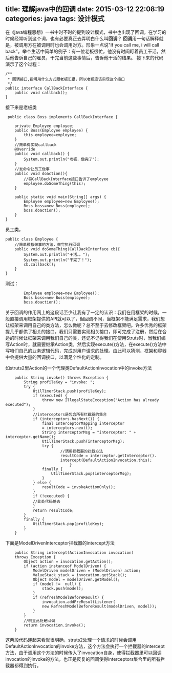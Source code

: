 title: 理解java中的回调
date: 2015-03-12 22:08:19
categories: java
tags: 设计模式
---
在《java编程思想》一书中时不时的提到设计模式，书中也出现了回调，在学习的时候经常听到这个词，也有必要真正去弄明白什么叫**回调**？
**回调**用一句话解释就是，被调用方在被调用时也会调用对方。形象一点说"If you call me, i will call back"。举个生活中简单的例子：有一位老板很忙，他没有时间盯着员工干活，然后他告诉自己的雇员，干完当前这些事情后，告诉他干活的结果。
接下来的代码演示了这个过程：
```
/**
 * 回调接口,指明用什么方式跟老板汇报，所以老板应该实现这个接口
 */
public interface CallBackInterface {
	public void callback();
}
```
<!--more-->
接下来是老板类
```
 public class Boss implements CallBackInterface {

	private Employee employee;
	public Boss(Employee employee) {
		this.employee=employee;
	}
	//简单得实现callback
	@Override
	public void callback() {
		System.out.println("老板，做完了");
	}
	//发命令让员工做事
	public void doaction(){
		//将CallBackInterface接口告诉了employee
		employee.doSomeThing(this);
	}

	public static void main(String[] args) {
		Employee employee=new Employee();
		Boss boss=new Boss(employee);
		boss.doaction();
	}
}
```

员工类，
```
public class Employee {
	//简单模拟做事的方法，做完执行回调
	public void doSomeThing(CallBackInterface cb){
		System.out.println("干活。。");
		System.out.println("干完了！");
		cb.callback();
	}
}
```

测试：
```
        Employee employee=new Employee();
		Boss boss=new Boss(employee);
		boss.doaction();
```

关于回调的作用网上的这段话至少让我有了一定的认识：我们在用框架的时候，一般直接调用框架提供的API就可以了，但回调不同，当框架不能满足需求，我们想让框架来调用自己的类方法，怎么做呢？总不至于去修改框架吧。许多优秀的框架提几乎都供了相关的接口，我们只需要实现相关接口，即可完成了注册，然后在合适的时候让框架来调用我们自己的类，还记不记得我们在使用Struts时，当我们编写Action时，就需要继承Action类，然后实现execute()方法，在execute()方法中写咱们自己的业务逻辑代码，完成对用户请求的处理。由此可以猜测，框架和容器中会提供大量的回调接口，以满足个性化的定制。

如struts2里Action的一个代理类DefaultActionInvocation中的invoke方法
```
    public String invoke() throws Exception {
        String profileKey = "invoke: ";
        try {
            UtilTimerStack.push(profileKey);
            if (executed) {
                throw new IllegalStateException("Action has already executed");
            }
            //interceptors是包含所有拦截器的集合
            if (interceptors.hasNext()) {
                final InterceptorMapping interceptor
                = interceptors.next();
                String interceptorMsg = "interceptor: " + interceptor.getName();
                UtilTimerStack.push(interceptorMsg);
                try {
                		//调用拦截器的拦截方法
                        resultCode = interceptor.getInterceptor().
                        intercept(DefaultActionInvocation.this);
                            }
                finally {
                    UtilTimerStack.pop(interceptorMsg);
                }
            } else {
                resultCode = invokeActionOnly();
            }
            if (!executed) {
            //此处代码略去
            }
            return resultCode;
        }
        finally {
            UtilTimerStack.pop(profileKey);
        }
    }
```

下面是ModelDrivenInterceptor拦截器的intercept方法
```
    public String intercept(ActionInvocation invocation)
    throws Exception {
        Object action = invocation.getAction();
        if (action instanceof ModelDriven) {
            ModelDriven modelDriven = (ModelDriven) action;
            ValueStack stack = invocation.getStack();
            Object model = modelDriven.getModel();
            if (model !=  null) {
            	stack.push(model);
            }
            if (refreshModelBeforeResult) {
                invocation.addPreResultListener(
                new RefreshModelBeforeResult(modelDriven, model));
            }
        }
        //明显此处是回调
        return invocation.invoke();
    }
```

这两段代码连起来看就很明确，struts2处理一个请求的时候会调用DefaultActionInvocation的invoke方法，这个方法会执行一个拦截器的intercept方法，由于调用这个方法的时候传入了invocation自身，使得拦截器里可以回调invocation的invoke的方法，也正是反复的回调使得interceptors集合里的所有拦截器都得到执行。